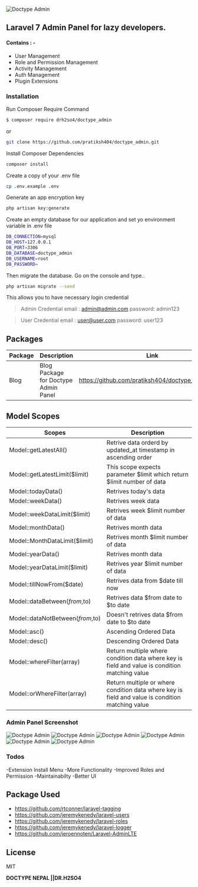 ![Doctype Admin](https://github.com/pratiksh404/doctype_admin/blob/master/screenshot/doctype_admin.png)

## Laravel 7 Admin Panel for lazy developers.

#### Contains : -

-   User Management
-   Role and Permission Management
-   Activity Management
-   Auth Management
-   Plugin Extensions

### Installation

Run Composer Require Command

```sh
$ composer require drh2so4/doctype_admin
```

or

```sh
git clone https://github.com/pratiksh404/doctype_admin.git
```

Install Composer Dependencies

```sh
composer install
```

Create a copy of your .env file

```sh
cp .env.example .env
```

Generate an app encryption key

```sh
php artisan key:generate
```

Create an empty database for our application and set yo environment variable in .env file

```sh
DB_CONNECTION=mysql
DB_HOST=127.0.0.1
DB_PORT=3306
DB_DATABASE=doctype_admin
DB_USERNAME=root
DB_PASSWORD=
```

Then migrate the database.
Go on the console and type..

```sh
php artisan migrate --seed
```

This allows you to have necessary login credential

> Admin Credential
> email : admin@admin.com
> password: admin123

> User Credential
> email : user@user.com
> password: user123

## Packages

| Package | Description                          | Link                                              | Command                             |
| ------- | ------------------------------------ | ------------------------------------------------- | ----------------------------------- |
| Blog    | Blog Package for Doctype Admin Panel | https://github.com/pratiksh404/doctype_admin_blog | composer require doctype_admin/blog |

## Model Scopes

| Scopes                           | Description                                                                                      |
| -------------------------------- | ------------------------------------------------------------------------------------------------ |
| Model::getLatestAll()            | Retrive data orderd by updated_at timestamp in ascending order                                   |
| Model::getLatestLimit(\$limit)   | This scope expects parameter $limit which return $limit number of data                           |
| Model::todayData()               | Retrives today's data                                                                            |
| Model::weekData()                | Retrives week data                                                                               |
| Model::weekDataLimit(\$limit)    | Retrives week \$limit number of data                                                             |
| Model::monthData()               | Retrives month data                                                                              |
| Model::MonthDataLimit(\$limit)   | Retrives month \$limit number of data                                                            |
| Model::yearData()                | Retrives month data                                                                              |
| Model::yearDataLimit(\$limit)    | Retrives year \$limit number of data                                                             |
| Model::tillNowFrom(\$date)       | Retrives data from \$date till now                                                               |
| Model::dataBetween($from,$to)    | Retrives data $from date to $to date                                                             |
| Model::dataNotBetween($from,$to) | Doesn't retrives data $from date to $to date                                                     |
| Model::asc()                     | Ascending Ordered Data                                                                           |
| Model::desc()                    | Descending Ordered Data                                                                          |
| Model::whereFilter(array)        | Return multiple where condition data where key is field and value is condition matching value    |
| Model::orWhereFilter(array)      | Return multiple or where condition data where key is field and value is condition matching value |

### Admin Panel Screenshot

![Doctype Admin](https://github.com/pratiksh404/doctype_admin/blob/master/screenshot/login.jpg)
![Doctype Admin](https://github.com/pratiksh404/doctype_admin/blob/master/screenshot/register.jpg)
![Doctype Admin](https://github.com/pratiksh404/doctype_admin/blob/master/screenshot/all_user.jpg)
![Doctype Admin](https://github.com/pratiksh404/doctype_admin/blob/master/screenshot/create_user.jpg)
![Doctype Admin](https://github.com/pratiksh404/doctype_admin/blob/master/screenshot/roles.jpg)
![Doctype Admin](https://github.com/pratiksh404/doctype_admin/blob/master/screenshot/activity.jpg)

### Todos

-Extension Install Menu
-More Functionality
-Improved Roles and Permission
-Maintainabilty
-Better UI

## Package Used

-   https://github.com/rtconner/laravel-tagging
-   https://github.com/jeremykenedy/laravel-users
-   https://github.com/jeremykenedy/laravel-roles
-   https://github.com/jeremykenedy/laravel-logger
-   https://github.com/jeroennoten/Laravel-AdminLTE

## License

MIT

**DOCTYPE NEPAL ||DR.H2SO4**
